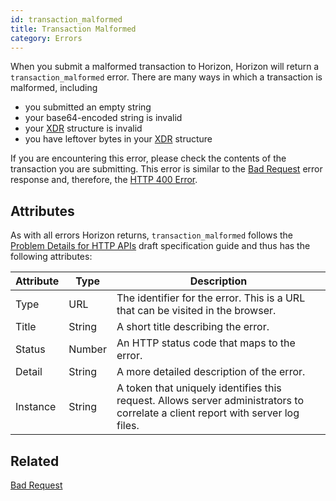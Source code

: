 ```yaml
---
id: transaction_malformed
title: Transaction Malformed
category: Errors
---
```


When you submit a malformed transaction to Horizon, Horizon will return a `transaction_malformed` error. There are many ways in which a transaction is malformed, including
* you submitted an empty string
* your base64-encoded string is invalid
* your [XDR](../../learn/xdr.md) structure is invalid
* you have leftover bytes in your [XDR](../../learn/xdr.md) structure

If you are encountering this error, please check the contents of the transaction you are submitting. This error is similar to the [Bad Request](./bad_request.md) error response and, therefore, the [HTTP 400 Error](https://developer.mozilla.org/en-US/docs/Web/HTTP/Response_codes).

## Attributes

As with all errors Horizon returns, `transaction_malformed` follows the [Problem Details for HTTP APIs](https://tools.ietf.org/html/draft-ietf-appsawg-http-problem-00) draft specification guide and thus has the following attributes:

| Attribute | Type   | Description                                                                                                                     |
| --------- | ----   | ------------------------------------------------------------------------------------------------------------------------------- |
| Type      | URL    | The identifier for the error.  This is a URL that can be visited in the browser.                                                |
| Title     | String | A short title describing the error.                                                                                             |
| Status    | Number | An HTTP status code that maps to the error.                                                                                     |
| Detail    | String | A more detailed description of the error.                                                                                       |
| Instance  | String | A token that uniquely identifies this request. Allows server administrators to correlate a client report with server log files. |


## Related

[Bad Request](./bad_request.md)
